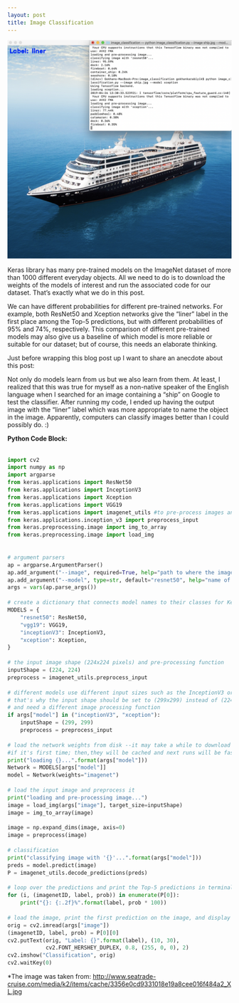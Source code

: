 ```yaml
---
layout: post
title: Image Classification
---
```

![2019-4-24-Image-Classification](/images/image_classification_output.png "2019-4-24-Image-Classification")

Keras library has many pre-trained models on the ImageNet dataset of more than 1000 different everyday objects. All we need to do is to download the weights of the models of interest and run the associated code for our dataset. That’s exactly what we do in this post.

We can have different probabilities for different pre-trained networks. For example, both ResNet50 and Xception networks give the “liner” label in the first place among the Top-5 predictions, but with different probabilities of 95% and 74%, respectively. This comparison of different pre-trained models may also give us a baseline of which model is more reliable or suitable for our dataset; but of course, this needs an elaborate thinking.

Just before wrapping this blog post up I want to share an anecdote about this post:

Not only do models learn from us but we also learn from them. At least, I realized that this was true for myself as a non-native speaker of the English language when I searched for an image containing a “ship” on Google to test the classifier. After running my code, I ended up having the output image with the “liner” label which was more appropriate to name the object in the image. Apparently, computers can classify images better than I could possibly do. :)


**Python Code Block:**

```python

import cv2
import numpy as np
import argparse
from keras.applications import ResNet50
from keras.applications import InceptionV3
from keras.applications import Xception 
from keras.applications import VGG19
from keras.applications import imagenet_utils #to pre-process images and decode outputs
from keras.applications.inception_v3 import preprocess_input
from keras.preprocessing.image import img_to_array
from keras.preprocessing.image import load_img


# argument parsers
ap = argparse.ArgumentParser()
ap.add_argument("--image", required=True, help="path to where the image is")
ap.add_argument("--model", type=str, default="resnet50", help="name of pre-trained network")
args = vars(ap.parse_args())

# create a dictionary that connects model names to their classes for Keras
MODELS = {
    "resnet50": ResNet50,
    "vgg19": VGG19,
    "inceptionV3": InceptionV3,
    "xception": Xception,
}

# the input image shape (224x224 pixels) and pre-processing function
inputShape = (224, 224)
preprocess = imagenet_utils.preprocess_input

# different models use different input sizes such as the InceptionV3 or Xception networks,
# that's why the input shape should be set to (299x299) instead of (224x224)
# and need a different image processing function
if args["model"] in ("inceptionV3", "xception"):
    inputShape = (299, 299)
    preprocess = preprocess_input

# load the network weights from disk --it may take a while to download
#if it's first time; then,they will be cached and next runs will be faster
print("loading {}...".format(args["model"]))
Network = MODELS[args["model"]]
model = Network(weights="imagenet")

# load the input image and preprocess it
print("loading and pre-processing image...")
image = load_img(args["image"], target_size=inputShape)
image = img_to_array(image)

image = np.expand_dims(image, axis=0)
image = preprocess(image)

# classification
print("classifying image with '{}'...".format(args["model"]))
preds = model.predict(image)
P = imagenet_utils.decode_predictions(preds)

# loop over the predictions and print the Top-5 predictions in terminal
for (i, (imagenetID, label, prob)) in enumerate(P[0]):
    print("{}: {:.2f}%".format(label, prob * 100))

# load the image, print the first prediction on the image, and display
orig = cv2.imread(args["image"])
(imagenetID, label, prob) = P[0][0]
cv2.putText(orig, "Label: {}".format(label), (10, 30),
            cv2.FONT_HERSHEY_DUPLEX, 0.8, (255, 0, 0), 2)
cv2.imshow("Classification", orig)
cv2.waitKey(0)


```
*The image was taken from: <http://www.seatrade-cruise.com/media/k2/items/cache/3356e0cd9331018e19a8cee016f484a2_XL.jpg>
